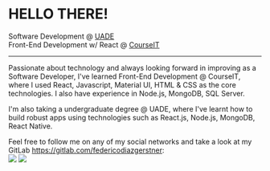 # HELLO THERE!

Software Development @ [UADE](https://uade.edu.ar/)  
Front-End Development w/ React @ [CourseIT](https://courseit.com.ar/)
  
---
Passionate about technology and always looking forward in improving as a Software Developer, I've learned Front-End Development @ CourseIT, where I used React, Javascript, Material UI, HTML & CSS as the core technologies. I also have experience in Node.js, MongoDB, SQL Server.
  
I'm also taking a undergraduate degree @ UADE, where I've learnt how to build robust apps using technologies such as React.js, Node.js, MongoDB, React Native.  
  
Feel free to follow me on any of my social networks and take a look at my GitLab https://gitlab.com/federicodiazgerstner:  
[<img src="https://i.ibb.co/B2rgR2N/3848290321556105338-32.png">](https://twitter.com/fdgerstner)  [<img src="https://i.ibb.co/bBhgJCX/15792152941556105325-32.png">](https://www.linkedin.com/in/federicodiazgerstner/)


